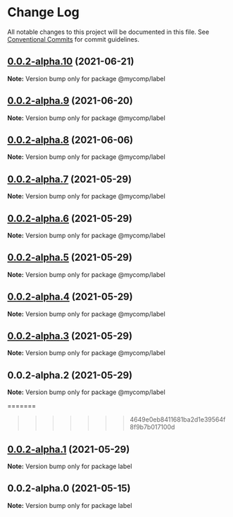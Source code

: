 # Change Log

All notable changes to this project will be documented in this file.
See [Conventional Commits](https://conventionalcommits.org) for commit guidelines.

## [0.0.2-alpha.10](https://github.com/avipeels/components/compare/@mycomp/label@0.0.2-alpha.9...@mycomp/label@0.0.2-alpha.10) (2021-06-21)

**Note:** Version bump only for package @mycomp/label





## [0.0.2-alpha.9](https://github.com/avipeels/components/compare/@mycomp/label@0.0.2-alpha.8...@mycomp/label@0.0.2-alpha.9) (2021-06-20)

**Note:** Version bump only for package @mycomp/label





## [0.0.2-alpha.8](https://github.com/avipeels/components/compare/@mycomp/label@0.0.2-alpha.2...@mycomp/label@0.0.2-alpha.8) (2021-06-06)

**Note:** Version bump only for package @mycomp/label





## [0.0.2-alpha.7](https://github.com/avipeels/components/compare/@mycomp/label@0.0.2-alpha.6...@mycomp/label@0.0.2-alpha.7) (2021-05-29)

**Note:** Version bump only for package @mycomp/label


## [0.0.2-alpha.6](https://github.com/avipeels/components/compare/@mycomp/label@0.0.2-alpha.5...@mycomp/label@0.0.2-alpha.6) (2021-05-29)

**Note:** Version bump only for package @mycomp/label





## [0.0.2-alpha.5](https://github.com/avipeels/components/compare/@mycomp/label@0.0.2-alpha.4...@mycomp/label@0.0.2-alpha.5) (2021-05-29)

**Note:** Version bump only for package @mycomp/label





## [0.0.2-alpha.4](https://github.com/avipeels/components/compare/@mycomp/label@0.0.2-alpha.3...@mycomp/label@0.0.2-alpha.4) (2021-05-29)

**Note:** Version bump only for package @mycomp/label





## [0.0.2-alpha.3](https://github.com/avipeels/components/compare/@mycomp/label@0.0.2-alpha.2...@mycomp/label@0.0.2-alpha.3) (2021-05-29)

**Note:** Version bump only for package @mycomp/label





## 0.0.2-alpha.2 (2021-05-29)

**Note:** Version bump only for package @mycomp/label




=======
>>>>>>> 4649e0eb8411681ba2d1e39564f8f9b7b017100d

## [0.0.2-alpha.1](https://github.com/avipeels/components/compare/label@0.0.2-alpha.0...label@0.0.2-alpha.1) (2021-05-29)

**Note:** Version bump only for package label





## 0.0.2-alpha.0 (2021-05-15)

**Note:** Version bump only for package label
